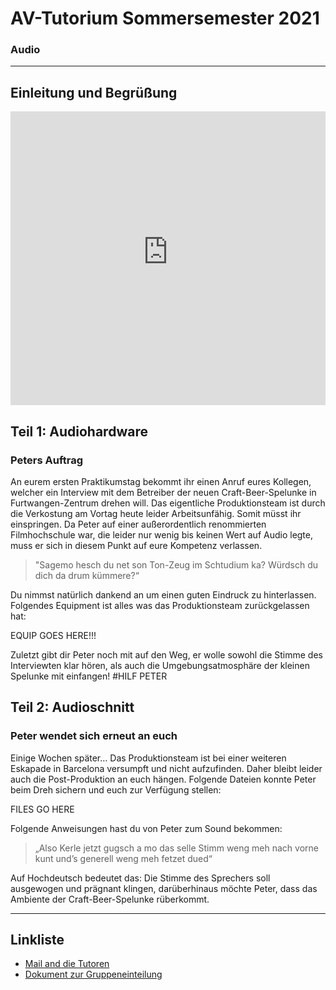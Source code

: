 # AV-Tutorium Sommersemester 2021
### Audio
---

## Einleitung und Begrüßung
<iframe width="100%" height="470px" src="https://www.youtube-nocookie.com/embed/Ahox8ML_m6U" frameborder="0" allow="accelerometer; autoplay; clipboard-write; encrypted-media; gyroscope; picture-in-picture" allowfullscreen></iframe>

## Teil 1: Audiohardware
### Peters Auftrag
An eurem ersten Praktikumstag bekommt ihr einen Anruf eures Kollegen, welcher ein Interview mit dem Betreiber der neuen Craft-Beer-Spelunke in Furtwangen-Zentrum drehen will. Das eigentliche Produktionsteam ist durch die Verkostung am Vortag heute leider Arbeitsunfähig. Somit müsst ihr einspringen. Da Peter auf einer außerordentlich renommierten Filmhochschule war, die leider nur wenig bis keinen Wert auf Audio legte, muss er sich in diesem Punkt auf eure Kompetenz verlassen.
> "Sagemo hesch du net son Ton-Zeug im Schtudium ka? Würdsch du dich da drum kümmere?“

Du nimmst natürlich dankend an um einen guten Eindruck zu hinterlassen.
Folgendes Equipment ist alles was das Produktionsteam zurückgelassen hat:

EQUIP GOES HERE!!!

Zuletzt gibt dir Peter noch mit auf den Weg, er wolle sowohl die Stimme des Interviewten klar hören, als auch die Umgebungsatmosphäre der kleinen Spelunke mit einfangen!
#HILF PETER


## Teil 2: Audioschnitt
### Peter wendet sich erneut an euch
Einige Wochen später… Das Produktionsteam ist bei einer weiteren Eskapade in Barcelona versumpft und nicht aufzufinden. Daher bleibt leider auch die Post-Produktion an euch hängen. Folgende Dateien konnte Peter beim Dreh sichern und euch zur Verfügung stellen:

FILES GO HERE

Folgende Anweisungen hast du von Peter zum Sound bekommen:
> „Also Kerle jetzt gugsch a mo das selle Stimm weng meh nach vorne kunt und’s generell weng meh fetzet dued“

Auf Hochdeutsch bedeutet das: Die Stimme des Sprechers soll ausgewogen und prägnant klingen, darüberhinaus möchte Peter, dass das Ambiente der Craft-Beer-Spelunke rüberkommt. 

---

## Linkliste
* [Mail and die Tutoren](mailto:av-praktikum@hs-furtwangen.de)
* [Dokument zur Gruppeneinteilung](https://bit.ly/av-praktikum-anmelden)